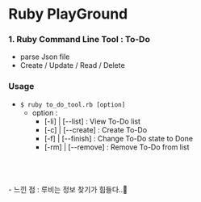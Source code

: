 # Ruby PlayGround

<h3>1. Ruby Command Line Tool : To-Do</h3>

- parse Json file
- Create / Update / Read / Delete

<h3>Usage</h3>

- `$ ruby to_do_tool.rb [option]`
  - option :
    -  [-li] | [--list]   : View To-Do list
    -  [-c]  | [--create] : Create To-Do
    -  [-f]  | [--finish] : Change To-Do state to Done
    -  [-rm] | [--remove] : Remove To-Do from list

<br />
<br />
<br />
- 느낀 점 : 루비는 정보 찾기가 힘들다..🤣
